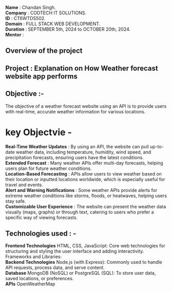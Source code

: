 **Name** : Chandan Singh. <br>
**Company** : CODTECH IT SOLUTIONS. <br>
**ID** : CT6WTDS502. <br>
**Domain** : FULL STACK WEB DEVELOPMENT. <br>
**Duration** : SEPTEMBER 5th, 2024 to OCTOBER 20th, 2024. <br>
**Mentor** :


## Overview of the project

## Project : Explanation on How Weather forecast website app performs

## Objective :-
The objective of a weather forecast website using an API is to provide users with real-time, accurate weather information for various locations.
# key Objectvie -

**Real-Time Weather Updates** : By using an API, the website can pull up-to-date weather data, including temperature, humidity, wind speed, and precipitation forecasts, ensuring users have the latest conditions. <br>
**Extended Forecast** : Many weather APIs offer multi-day forecasts, helping users plan for future weather conditions. <br>
**Location-Based Forecasting** : APIs allow users to view weather based on their location or inputted locations worldwide, which is especially useful for travel and events. <br>
**Alert and Warning Notifications** : Some weather APIs provide alerts for extreme weather conditions like storms, floods, or heatwaves, helping users stay safe. <br>
**Customizable User Experience** : The website can present the weather data visually (maps, graphs) or through text, catering to users who prefer a specific way of viewing  forecasts. <br>

## Technologies used : -

**Frontend Technologies**
HTML, CSS, JavaScript: Core web technologies for structuring and styling the user interface and adding interactivity.
Frameworks and Libraries: <br>
**Backend Technologies**
Node.js (with Express): Commonly used to handle API requests, process data, and serve content. <br>
**Database**
MongoDB (NoSQL) or PostgreSQL (SQL): To store user data, saved locations, or preferences. <br>
**APIs**
OpenWeatherMap
